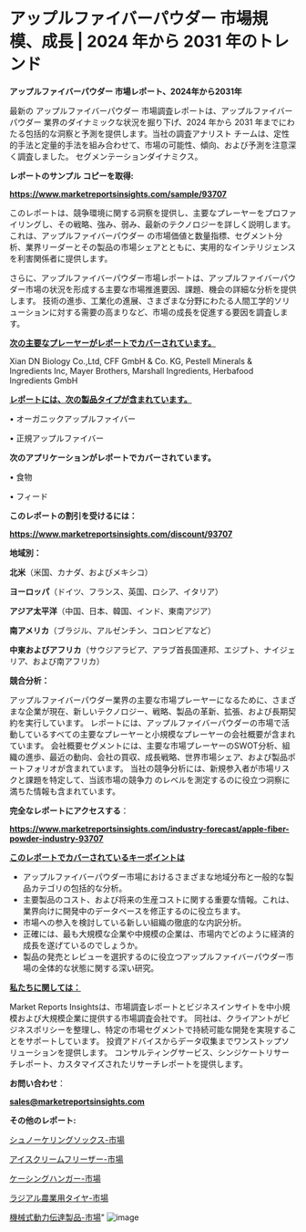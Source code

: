 # アップルファイバーパウダー 市場規模、成長 | 2024 年から 2031 年のトレンド

<strong>アップルファイバーパウダー 市場レポート、2024年から2031年</strong>

最新の アップルファイバーパウダー 市場調査レポートは、アップルファイバーパウダー 業界のダイナミックな状況を掘り下げ、2024 年から 2031 年までにわたる包括的な洞察と予測を提供します。当社の調査アナリスト チームは、定性的手法と定量的手法を組み合わせて、市場の可能性、傾向、および予測を注意深く調査しました。 セグメンテーションダイナミクス。



<strong>レポートのサンプル コピーを取得:</strong> <a href=https://www.marketreportsinsights.com/sample/93707>

<strong><u>https://www.marketreportsinsights.com/sample/93707</u></strong></a>

このレポートは、競争環境に関する洞察を提供し、主要なプレーヤーをプロファイリングし、その戦略、強み、弱み、最新のテクノロジーを詳しく説明します。 これは、アップルファイバーパウダー の市場価値と数量指標、セグメント分析、業界リーダーとその製品の市場シェアとともに、実用的なインテリジェンスを利害関係者に提供します。

さらに、アップルファイバーパウダー市場レポートは、アップルファイバーパウダー市場の状況を形成する主要な市場推進要因、課題、機会の詳細な分析を提供します。 技術の進歩、工業化の進展、さまざまな分野にわたる人間工学的ソリューションに対する需要の高まりなど、市場の成長を促進する要因を調査します。



<strong><u>次の主要なプレーヤーがレポートでカバーされています。</u></strong>

Xian DN Biology Co.,Ltd, CFF GmbH & Co. KG, Pestell Minerals & Ingredients Inc, Mayer Brothers, Marshall Ingredients, Herbafood Ingredients GmbH



<strong><u><b>レポートには、次の製品タイプが含まれています。</b></u></strong>

• オーガニックアップルファイバー

• 正規アップルファイバー



<strong><b>次のアプリケーションがレポートでカバーされています。</b></strong>

• 食物

• フィード



<strong><b>このレポートの割引を受けるには：</b></strong><a href=https://www.marketreportsinsights.com/discount/93707>

<strong><u>https://www.marketreportsinsights.com/discount/93707</u></strong></a>



<strong>地域別：</strong>



<strong>北米</strong>（米国、カナダ、およびメキシコ）



<strong>ヨーロッパ</strong>（ドイツ、フランス、英国、ロシア、イタリア）



<strong>アジア太平洋</strong>（中国、日本、韓国、インド、東南アジア）



<strong>南アメリカ</strong>（ブラジル、アルゼンチン、コロンビアなど）



<strong>中東およびアフリカ</strong>（サウジアラビア、アラブ首長国連邦、エジプト、ナイジェリア、および南アフリカ）



<strong>競合分析：</strong>

アップルファイバーパウダー業界の主要な市場プレーヤーになるために、さまざまな企業が現在、新しいテクノロジー、戦略、製品の革新、拡張、および長期契約を実行しています。 レポートには、アップルファイバーパウダーの市場で活動しているすべての主要なプレーヤーと小規模なプレーヤーの会社概要が含まれています。 会社概要セグメントには、主要な市場プレーヤーのSWOT分析、組織の進歩、最近の動向、会社の買収、成長戦略、世界市場シェア、および製品ポートフォリオが含まれています。 当社の競争分析には、新規参入者が市場リスクと課題を特定して、当該市場の競争力 のレベルを測定するのに役立つ洞察に満ちた情報も含まれています。



<strong>完全なレポートにアクセスする</strong>：

<a href=https://www.marketreportsinsights.com/industry-forecast/apple-fiber-powder-industry-93707>

<strong><u>https://www.marketreportsinsights.com/industry-forecast/apple-fiber-powder-industry-93707</u></strong></a>



<strong><u><b>このレポートでカバーされているキーポイントは</b></u></strong>
<ul>
  <li>アップルファイバーパウダー市場におけるさまざまな地域分布と一般的な製品カテゴリの包括的な分析。</li>
  <li>主要製品のコスト、および将来の生産コストに関する重要な情報。これは、業界向けに開発中のデータベースを修正するのに役立ちます。</li>
  <li>市場への参入を検討している新しい組織の徹底的な内訳分析。</li>
  <li>正確には、最も大規模な企業や中規模の企業は、市場内でどのように経済的成長を遂げているのでしょうか。</li>
  <li>製品の発売とレビューを選択するのに役立つアップルファイバーパウダー市場の全体的な状態に関する深い研究。</li>
</ul>


<strong><u><b>私たちに関しては：</b></u></strong>

Market Reports Insightsは、市場調査レポートとビジネスインサイトを中小規模および大規模企業に提供する市場調査会社です。 同社は、クライアントがビジネスポリシーを整理し、特定の市場セグメントで持続可能な開発を実現することをサポートしています。 投資アドバイスからデータ収集までワンストップソリューションを提供します。 コンサルティングサービス、シンジケートリサーチレポート、カスタマイズされたリサーチレポートを提供します。



<strong><b>お問い合わせ</b></strong>：

<a href=mailto:sales@marketreportsinsights.com>

<strong><u>sales@marketreportsinsights.com</u></strong></a>



<strong>その他のレポート:</strong>

<a href=https://www.linkedin.com/pulse/シュノーケリングソックス-市場-2023-swot-分析と成長率-2030-mbosf/>シュノーケリングソックス-市場</a>

<a href=https://www.linkedin.com/pulse/アイスクリームフリーザー-市場-2030-年までの需要に焦点を当てた-2023-年調査レポート-ouxhf/>アイスクリームフリーザー-市場</a>

<a href=https://www.linkedin.com/pulse/ケーシングハンガー-市場-2023-総利益と主要ベンダー-2030-data-dive-discoveries-24-analysis-l2pof/>ケーシングハンガー-市場</a>

<a href=https://www.linkedin.com/pulse/ラジアル農業用タイヤ-市場-2023-swot-分析と成長率-2030-l3e8f/>ラジアル農業用タイヤ-市場</a>

<a href=https://www.linkedin.com/pulse/機械式動力伝達製品-市場-2023-最新の-cagr-および成長分析-2030-7szvf/>機械式動力伝達製品-市場</a>"
![image](https://github.com/gayatriri2/Market-Trends/assets/166717496/8bb05c6e-ccd4-4789-a982-666b93d1d10b)
